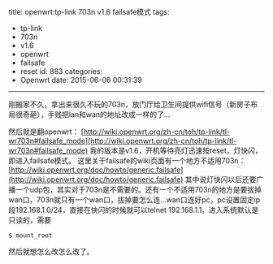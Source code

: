 title: openwrt:tp-link 703n v1.6 failsafe模式
tags:
  - tp-link
  - 703n
  - v1.6
  - openwrt
  - failsafe
  - reset
id: 883
categories:
  - Openwrt
date: 2015-06-06 00:31:39
---

刚搬家不久，拿出来很久不玩的703n，放门厅给卫生间提供wifi信号（新房子布局很奇葩），手贱把lan和wan的地址改成一样的了...

然后就是翻openwrt：
[http://wiki.openwrt.org/zh-cn/toh/tp-link/tl-wr703n#failsafe_mode](http://wiki.openwrt.org/zh-cn/toh/tp-link/tl-wr703n#failsafe_mode)
我的版本是v1.6，开机等待亮灯迅速按reset，灯快闪，即进入failsafe模式。
这里关于failsafe的wiki页面有一个地方不适用703n：
[http://wiki.openwrt.org/doc/howto/generic.failsafe](http://wiki.openwrt.org/doc/howto/generic.failsafe)
其中说灯快闪以后还要广播一个udp包，其实对于703n是不需要的。还有一个不适用703n的地方是要拔掉wan口，703n就只有一个wan口，拔掉要怎么连...wan口连好pc，pc设置固定ip段192.168.1.0/24，直接在快闪的时候就可以telnet 192.168.1.1。进入系统默认是只读的，需要

	$ mount_root
	
然后就想怎么改怎么改了。